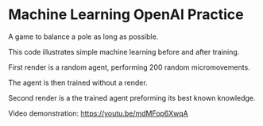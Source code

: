 # Machine Learning OpenAI Practice 
A game to balance a pole as long as possible.

This code illustrates simple machine learning before and after training.

First render is a random agent, performing 200 random micromovements.

The agent is then trained without a render.

Second render is a the trained agent preforming its best known knowledge.

Video demonstration: https://youtu.be/mdMFop6XwqA
